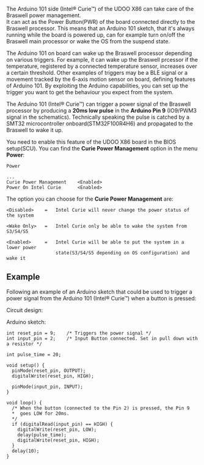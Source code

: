 The Arduino 101 side (Intel® Curie™) of the UDOO X86 can take care of the Braswell power management.  
It can act as the Power Button(PWR) of the board connected directly to the Braswell processor. This means that an Arduino 101 sketch, that it's always running while the board is powered up, can for example turn on/off the Braswell main processor or wake the OS from the suspend state.

The Arduino 101 on board can wake up the Braswell processor depending on various triggers. For example, it can wake up the Braswell prcessor if the temperature, registered by a connected temperature sensor, increases over a certain threshold. Other examples of triggers may be a BLE signal or a movement tracked by the 6-axis motion sensor on board, defining features of Arduino 101. By exploiting the Arduino capabilities, you can set up the trigger you want to get the behaviour you expect from the system.

The Arduino 101 (Intel® Curie™) can trigger a power signal of the Braswell processor by producing a **20ms low pulse** in the **Arduino Pin 9** (IO9/PWM3 signal in the schematics). Technically speaking the pulse is catched by a SMT32 microcontroller onboard(STM32F100R4H6) and propagated to the Braswell to wake it up.

You need to enable this feature of the UDOO X86 board in the BIOS setup(SCU). You can find the **Curie Power Management** option in the menu **Power**:

    Power

    ...
    Curie Power Management    <Enabled>
    Power On Intel Curie      <Enabled>


The option you can choose for the **Curie Power Management** are:

    <Disabled>    =   Intel Curie will never change the power status of the system

    <Wake Only>   =   Intel Curie only be able to wake the system from S3/S4/S5

    <Enabled>     =   Intel Curie will be able to put the system in a lower power
                      state(S3/S4/S5 depending on OS configuration) and wake it

## Example

Following an example of an Arduino sketch that could be used to trigger a power signal from the Arduino 101 (Intel® Curie™) when a button is pressed:

Circuit design:
<TODO circuit image>


Arduino sketch:
```
int reset_pin = 9;    /* Triggers the power signal */
int input_pin = 2;    /* Input Button connected. Set in pull down with a resistor */

int pulse_time = 20;

void setup() {
  pinMode(reset_pin, OUTPUT);
  digitalWrite(reset_pin, HIGH);

  pinMode(input_pin, INPUT);
}

void loop() {
  /* When the button (connected to the Pin 2) is pressed, the Pin 9  
  *  goes LOW for 20ms.
  */
  if (digitalRead(input_pin) == HIGH) {
    digitalWrite(reset_pin, LOW);
    delay(pulse_time);
    digitalWrite(reset_pin, HIGH);
  }
  delay(10);
}
```
